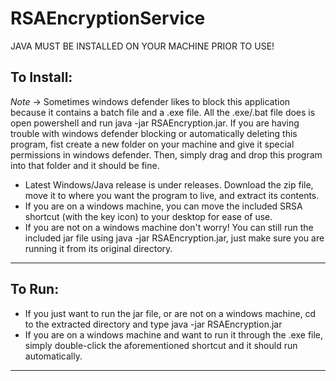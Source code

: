 # RSAEncryptionService
JAVA MUST BE INSTALLED ON YOUR MACHINE PRIOR TO USE!

To Install:
-------
*Note* -> Sometimes windows defender likes to block this application because it contains a batch file and a .exe file. All the .exe/.bat file does is open powershell and run java -jar RSAEncryption.jar. If you are having trouble with windows defender blocking or automatically deleting this program, fist create a new folder on your machine and give it special permissions in windows defender. Then, simply drag and drop this program into that folder and it should be fine. 

- Latest Windows/Java release is under releases. Download the zip file, move it to where you want the program to live, and extract its contents.
- If you are on a windows machine, you can move the included SRSA shortcut (with the key icon) to your desktop for ease of use.
- If you are not on a windows machine don't worry! You can still run the included jar file using java -jar RSAEncryption.jar, just make sure you are running it from its original directory.
-------
To Run:
-------
- If you just want to run the jar file, or are not on a windows machine, cd to the extracted directory and type java -jar RSAEncryption.jar
- If you are on a windows machine and want to run it through the .exe file, simply double-click the aforementioned shortcut and it should run automatically.
---------
